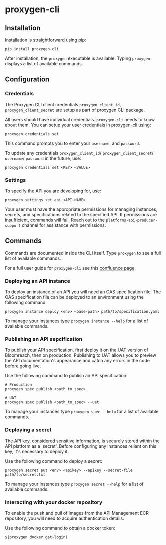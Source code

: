 # proxygen-cli

## Installation

Installation is straightforward using pip:
```
pip install proxygen-cli
```
After installation, the `proxygen` executable is available. Typing `proxygen` displays a list of available commands.


## Configuration

### Credentials

The Proxygen CLI client credentials `proxygen_client_id`, `proxygen_client_secret` are setup as part of proxygen CLI package.

All users should have individual credentials. `proxygen-cli` needs to know about them. You can setup your user credentials in proxygen-cli using:
```
proxygen credentials set
```
This command prompts you to enter your `username`, and `password`.

To update any credentials `proxygen_client_id`/ `proxygen_client_secret`/ `username`/ `password` in the future, use:
```
proxygen credentials set <KEY> <VALUE>
```

### Settings
To specify the API you are developing for, use:
```
proxygen settings set api <API-NAME>
```
Your user must have the appropriate permissions for managing instances, secrets, and specifications related to the specified API. If permissions are insufficient, commands will fail. Reach out to the `platforms-api-producer-support` channel for assistance with permissions.


## Commands
Commands are documented inside the CLI itself.
Type `proxygen` to see a full list of available commands.

For a full user guide for `proxygen-cli` see this [confluence page](https://nhsd-confluence.digital.nhs.uk/display/APM/Proxygen+CLI+user+guide).

### Deploying an API instance
To deploy an instance of an API you will need an OAS specification file. The OAS specification file can be deployed to an environment using the following command:
```
proxygen instance deploy <env> <base-path> path/to/specification.yaml
```
To manage your instances type `proxygen instance --help` for a list of available commands.

### Publishing an API sepcification
To publish your API specification, first deploy it on the UAT version of Bloomreach, then on production. Publishing to UAT allows you to preview the API documentation's appearance and catch any errors in the code before going live.

Use the following command to publish an API specification:
```
# Production
proxygen spec publish <path_to_spec>
 
# UAT
proxygen spec publish <path_to_spec> --uat
```
To manage your instances type `proxygen spec --help` for a list of available commands.

### Deploying a secret
The API key, considered sensitive information, is securely stored within the API platform as a 'secret'. Before configuring any instances reliant on this key, it's necessary to deploy it.

Use the following command to deploy a secret:
```
proxygen secret put <env> <apikey> --apikey --secret-file path/to/secret.txt
```
To manage your instances type `proxygen secret --help` for a list of available commands.

### Interacting with your docker repository
To enable the push and pull of images from the API Management ECR repository, you will need to acquire authentication details.

Use the following command to obtain a docker token:
```
$(proxygen docker get-login)
```